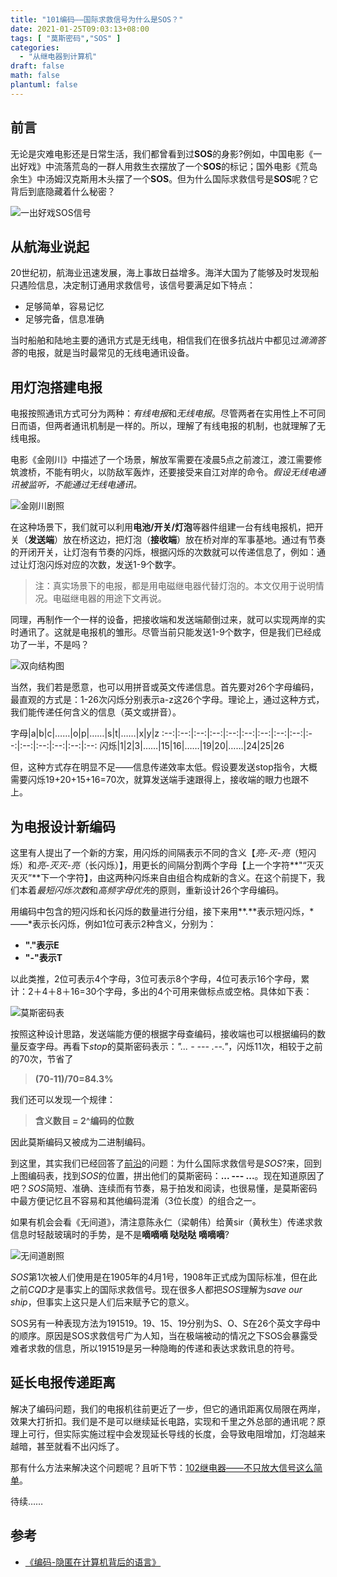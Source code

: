 ```yaml
---
title: "101编码——国际求救信号为什么是SOS？"
date: 2021-01-25T09:03:13+08:00
tags: [ "莫斯密码","SOS" ]
categories:
  - "从继电器到计算机"
draft: false
math: false
plantuml: false
---
```


## <a name="1">前言</a>
无论是灾难电影还是日常生活，我们都曾看到过**SOS**的身影?例如，中国电影《一出好戏》中流落荒岛的一群人用救生衣摆放了一个**SOS**的标记；国外电影《荒岛余生》中汤姆汉克斯用木头摆了一个**SOS**。但为什么国际求救信号是**SOS**呢？它背后到底隐藏着什么秘密？

![一出好戏SOS信号](https://ansoncode.bazhentu.net/myblogtalk/img/20210125100609.png)

## 从航海业说起

20世纪初，航海业迅速发展，海上事故日益增多。海洋大国为了能够及时发现船只遇险信息，决定制订通用求救信号，该信号要满足如下特点：

- 足够简单，容易记忆
- 足够完备，信息准确

当时船舶和陆地主要的通讯方式是无线电，相信我们在很多抗战片中都见过*滴滴答答*的电报，就是当时最常见的无线电通讯设备。

## 用灯泡搭建电报
电报按照通讯方式可分为两种：*有线电报*和*无线电报*。尽管两者在实用性上不可同日而语，但两者通讯机制是一样的。所以，理解了有线电报的机制，也就理解了无线电报。

电影《金刚川》中描述了一个场景，解放军需要在凌晨5点之前渡江，渡江需要修筑渡桥，不能有明火，以防敌军轰炸，还要接受来自江对岸的命令。*假设无线电通讯被监听，不能通过无线电通讯。*

![金刚川剧照](https://ansoncode.bazhentu.net/myblogtalk/img/20210125210004.png)

在这种场景下，我们就可以利用**电池/开关/灯泡**等器件组建一台有线电报机，把开关（**发送端**）放在桥这边，把灯泡（**接收端**）放在桥对岸的军事基地。通过有节奏的开闭开关，让灯泡有节奏的闪烁，根据闪烁的次数就可以传递信息了，例如：通过让灯泡闪烁对应的次数，发送1-9个数字。

> 注：真实场景下的电报，都是用电磁继电器代替灯泡的。本文仅用于说明情况。电磁继电器的用途下文再说。

同理，再制作一个一样的设备，把接收端和发送端颠倒过来，就可以实现两岸的实时通讯了。这就是电报机的雏形。尽管当前只能发送1-9个数字，但是我们已经成功了一半，不是吗？

![双向结构图](https://res.weread.qq.com/wrepub/epub_33381009_47)

当然，我们若是愿意，也可以用拼音或英文传递信息。首先要对26个字母编码，最直观的方式是：1-26次闪烁分别表示a-z这26个字母。理论上，通过这种方式，我们能传递任何含义的信息（英文或拼音）。

字母|a|b|c|……|o|p|……|s|t|……|x|y|z
:--:|:--:|:--:|:--:|:--:|:--:|:--:|:--:|:--:|:--:|:--:|:--:|:--:|:--:|:--:
闪烁|1|2|3|……|15|16|……|19|20|……|24|25|26

但，这种方式存在明显不足——信息传递效率太低。假设要发送stop指令，大概需要闪烁19+20+15+16=70次，就算发送端手速跟得上，接收端的眼力也跟不上。

## 为电报设计新编码
这里有人提出了一个新的方案，用闪烁的间隔表示不同的含义【*亮-灭-亮*（短闪烁）和*亮-灭灭-亮*（长闪烁）】，用更长的间隔分割两个字母【上一个字符**"“灭灭灭灭”**下一个字符】，由这两种闪烁来自由组合构成新的含义。在这个前提下，我们本着*最短闪烁次数*和*高频字母优先*的原则，重新设计26个字母编码。

用编码中包含的短闪烁和长闪烁的数量进行分组，接下来用**.**表示短闪烁，*——*表示长闪烁，例如1位可表示2种含义，分别为：

- **"."表示E**
- **"-"表示T**

以此类推，2位可表示4个字母，3位可表示8个字母，4位可表示16个字母，累计：2＋4＋8＋16=30个字母，多出的4个可用来做标点或空格。具体如下表：

![莫斯密码表](https://res.weread.qq.com/wrepub/epub_33381009_17)

按照这种设计思路，发送端能方便的根据字母查编码，接收端也可以根据编码的数量反查字母。再看下*stop*的莫斯密码表示：*"... - --- .--."*，闪烁11次，相较于之前的70次，节省了

> **(70-11)/70=84.3%**

我们还可以发现一个规律：

> **含义数目 = 2^编码的位数**

因此莫斯编码又被成为二进制编码。

到这里，其实我们已经回答了[前沿](#1)的问题：为什么国际求救信号是*SOS*?来，回到上图编码表，找到*SOS*的位置，拼出他们的莫斯密码：**... --- ...**。现在知道原因了吧？*SOS*简短、准确、连续而有节奏，易于拍发和阅读，也很易懂，是莫斯密码中最方便记忆且不容易和其他编码混淆（3位长度）的组合之一。

如果有机会会看《无间道》，清注意陈永仁（梁朝伟）给黄sir（黄秋生）传递求救信息时轻敲玻璃时的手势，是不是**嘀嘀嘀 哒哒哒 嘀嘀嘀**?

![无间道剧照](https://ansoncode.bazhentu.net/myblogtalk/img/20210125192939.png)

*SOS*第1次被人们使用是在1905年的4月1号，1908年正式成为国际标准，但在此之前*CQD*才是事实上的国际求救信号。现在很多人都把*SOS*理解为*save our ship*，但事实上这只是人们后来赋予它的意义。


SOS另有一种表现方法为191519。19、15、19分别为S、O、S在26个英文字母中的顺序。原因是SOS求救信号广为人知，当在极端被动的情况之下SOS会暴露受难者求救的信息，所以191519是另一种隐晦的传递和表达求救讯息的符号。


## 延长电报传递距离
解决了编码问题，我们的电报机往前更近了一步，但它的通讯距离仅局限在两岸，效果大打折扣。我们是不是可以继续延长电路，实现和千里之外总部的通讯呢？原理上可行，但实际实施过程中会发现延长导线的长度，会导致电阻增加，灯泡越来越暗，甚至就看不出闪烁了。

那有什么方法来解决这个问题呢？且听下节：[102继电器——不只放大信号这么简单](../102继电器不只放大信号这么简单/)。

待续……

## 参考
- [《编码-隐匿在计算机背后的语言》](https://weread.qq.com/web/reader/64e32bf071fd5a9164ece6bkc81322c012c81e728d9d180)